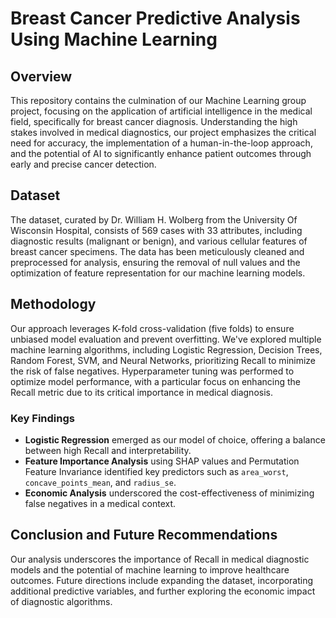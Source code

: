 # Breast Cancer Predictive Analysis Using Machine Learning

## Overview
This repository contains the culmination of our Machine Learning group project, focusing on the application of artificial intelligence in the medical field, specifically for breast cancer diagnosis. Understanding the high stakes involved in medical diagnostics, our project emphasizes the critical need for accuracy, the implementation of a human-in-the-loop approach, and the potential of AI to significantly enhance patient outcomes through early and precise cancer detection.

## Dataset
The dataset, curated by Dr. William H. Wolberg from the University Of Wisconsin Hospital, consists of 569 cases with 33 attributes, including diagnostic results (malignant or benign), and various cellular features of breast cancer specimens. The data has been meticulously cleaned and preprocessed for analysis, ensuring the removal of null values and the optimization of feature representation for our machine learning models.

## Methodology
Our approach leverages K-fold cross-validation (five folds) to ensure unbiased model evaluation and prevent overfitting. We've explored multiple machine learning algorithms, including Logistic Regression, Decision Trees, Random Forest, SVM, and Neural Networks, prioritizing Recall to minimize the risk of false negatives. Hyperparameter tuning was performed to optimize model performance, with a particular focus on enhancing the Recall metric due to its critical importance in medical diagnosis.

### Key Findings
- **Logistic Regression** emerged as our model of choice, offering a balance between high Recall and interpretability.
- **Feature Importance Analysis** using SHAP values and Permutation Feature Invariance identified key predictors such as `area_worst`, `concave_points_mean`, and `radius_se`.
- **Economic Analysis** underscored the cost-effectiveness of minimizing false negatives in a medical context.

## Conclusion and Future Recommendations
Our analysis underscores the importance of Recall in medical diagnostic models and the potential of machine learning to improve healthcare outcomes. 
Future directions include expanding the dataset, incorporating additional predictive variables, and further exploring the economic impact of diagnostic algorithms.
